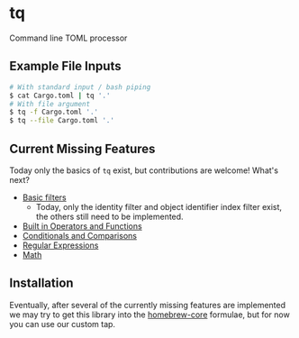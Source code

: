 # tq

Command line TOML processor

## Example File Inputs

```sh
# With standard input / bash piping
$ cat Cargo.toml | tq '.'
# With file argument
$ tq -f Cargo.toml '.'
$ tq --file Cargo.toml '.'
```

## Current Missing Features

Today only the basics of `tq` exist, but contributions are welcome! What's next?

- [Basic filters](https://stedolan.github.io/jq/manual/#Basicfilters)
  - Today, only the identity filter and object identifier index filter exist, the others still need to be implemented.
- [Built in Operators and Functions](https://stedolan.github.io/jq/manual/#Builtinoperatorsandfunctions)
- [Conditionals and Comparisons](https://stedolan.github.io/jq/manual/#ConditionalsandComparisons)
- [Regular Expressions](https://stedolan.github.io/jq/manual/#RegularexpressionsPCRE)
- [Math](https://stedolan.github.io/jq/manual/#Math)

## Installation

Eventually, after several of the currently missing features are implemented
we may try to get this library into the [homebrew-core](https://github.com/Homebrew/homebrew-core)
formulae, but for now you can use our custom tap.
